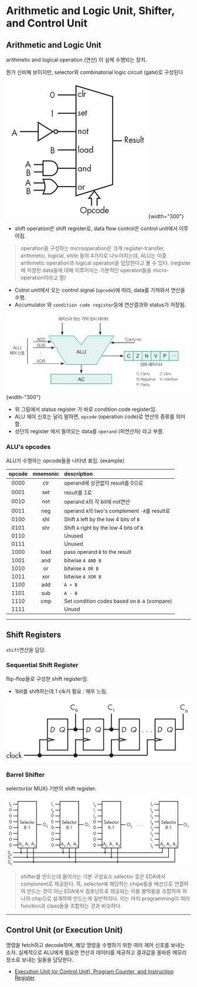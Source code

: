 # Arithmetic and Logic Unit, Shifter, and Control Unit

## Arithmetic and Logic Unit

arithmetic and logical operation (연산) 이 실제 수행되는 장치.

뭔가 신비해 보이지만, selector와 combinatorial logic circuit (gate)로 구성된다 

![](./img/ALU_partial_internal.png){width="300"}

* shift operation은 shift register로, data flow control은 control unit에서 이루어짐.

> operation을 구성하는 microoperation은 크게 register-transfer, arithmetic, logical, shite 들의 4가지로 나누어지는데, ALU는 이중 arithmetic operation과 logical operaton을 담당한다고 볼 수 있다. (register에 저장된 data들에 대해 이루어지는 기본적인 operaton들을 micro-operation이라고 함)

* Cotrol unit에서 오는 control signal (`opcode`)에 따라, data를 가져와서 연산을 수행.
* Accumulator 와 `condition code register`등에 연산결과와 status가 저장됨.

![](./img/alu_diagram.png){width-"300"}

* 위 그림에서 status register 가 바로 condition code register임.
* ALU 제어 신호는 달리 말하면, `opcode` (operation code)로 연산의 종류를 의미함.
* 상단의 register 에서 들어오는 data를 `operand` (피연산자) 라고 부름.

### ALU's opcodes

ALU가 수행하는 opcode들을 나타낸 표임. (example)

| opcode | mnemonic | description |
|:----:|:----:|:---|
|0000| clr | operand에 상관없이 result를 0으로|
|0001| set | result를 1로|
|0010| not | operand `A`의 각 bit에 not연산|
|0011| neg | operand `A`의 two's complement `-A`를 result로|
|0100| shl | Shift `A` left by the low 4 bits of `B`|
|0101| shr | Shift `A` right by the low 4 bits of `B`|
|0110|  | Unused |
|0111|  | Unused |
|1000| load | pass operand `B` to the result |
|1001| and | bitwise `A AND B`  |
|1010| or | bitwise `A OR B`  |
|1011| xor | bitwise `A XOR B`  |
|1100| add | `A + B`  |
|1101| sub | `A - B`  |
|1110| cmp | Set condition codes based on `B-A` (compare)  |
|1111| | Unusd|

---

## Shift Registers

`shift`연산을 담당.

### Sequential Shift Register

flip-flop들로 구성한 shift register임.

* 1bit를 shift하는데 1 clk가 필요 : 매우 느림.

![](./img/seq_shift_register.png)

### Barrel Shifter

selector(or MUX) 기반의 shift register.

![](./img/barrel_shifter.png)

> shifter를 만드는데 들어가는 기본 구성요소 selector 등은 EDA에서 component로 제공된다. 즉, selector에 해당하는 chipe들을 배선으로 연결하여 만드는 것이 아닌 EDA에서 컴포넌트로 제공되는 이들 블럭들을 조합하여 하나의 chip으로 설계하여 만드는게 일반적이다. 이는 마치 programming이 여러 function과 class들을 조합하는 것과 비슷하다.

---

## Control Unit (or Execution Unit)

명령을 fetch하고 decode하며, 해당 명령을 수행하기 위한 여러 제어 신호를 보내는 소자. 실제적으로 ALU에게 필요한 연산과 데이터를 제공하고 결과값을 올바른 메모리 장소로 보내는 일들을 담당한다. 

* [Execution Unit (or Control Unit), Program Counter, and Instruction Register](https://dsaint31.tistory.com/entry/Execution-Unit-or-Control-Unit-Program-Counter-and-Instruction-Register)

